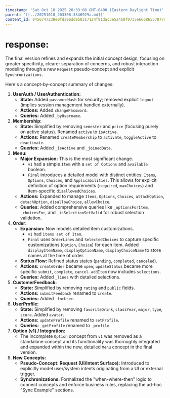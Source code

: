 ```yaml
---
timestamp: 'Sat Oct 18 2025 20:33:08 GMT-0400 (Eastern Daylight Time)'
parent: '[[../20251018_203308.3346929a.md]]'
content_id: 0456747238e0fda9bdd9b0317124f91dac3e5a4b0f0735e66686557877dd6185
---
```


# response:

The final version refines and expands the initial concept design, focusing on greater specificity, clearer separation of concerns, and robust interaction modeling through a new `Request` pseudo-concept and explicit `Synchronizations`.

Here's a concept-by-concept summary of changes:

1. **UserAuth / UserAuthentication:**
   * **State:** Added `passwordHash` for security; removed explicit `logout` (implies session management handled externally).
   * **Actions:** Added `changePassword`.
   * **Queries:** Added `_byUsername`.
2. **Membership:**
   * **State:** Simplified by removing `semester` and `price` (focusing purely on active status). Renamed `active` to `isActive`.
   * **Actions:** Renamed `createMembership` to `activate`, `toggleActive` to `deactivate`.
   * **Queries:** Added `_isActive` and `_joinedDate`.
3. **Menu:**
   * **Major Expansion:** This is the most significant change.
     * `v1` had a simple `Item` with a `set of Options` and `available` boolean.
     * `Final` introduces a detailed model with distinct entities: `Items`, `Options`, `Choices`, and `Applicabilities`. This allows for explicit definition of option requirements (`required`, `maxChoices`) and item-specific `disallowedChoices`.
   * **Actions:** Expanded to manage `Items`, `Options`, `Choices`, `attachOption`, `detachOption`, `disallowChoice`, `allowChoice`.
   * **Queries:** Added comprehensive queries like `_optionsForItem`, `_choicesFor`, and `_isSelectionSetValid` for robust selection validation.
4. **Order:**
   * **Expansion:** Now models detailed item customizations.
     * `v1` had `items set of Item`.
     * `Final` uses `OrderLines` and `SelectedChoices` to capture specific customizations (`Option`, `Choice`) for each item. Added `displayItemName`, `displayOptionName`, `displayChoiceName` to store names at the time of order.
   * **Status Flow:** Refined status states (`pending`, `completed`, `canceled`).
   * **Actions:** `createOrder` became `open`; `updateStatus` became more specific `submit`, `complete`, `cancel`. `addItem` now includes `selections`.
   * **Queries:** Added `_lines` with detailed selections.
5. **CustomerFeedback:**
   * **State:** Simplified by removing `rating` and `public` fields.
   * **Actions:** `submitFeedback` renamed to `create`.
   * **Queries:** Added `_forUser`.
6. **UserProfile:**
   * **State:** Simplified by removing `favoriteDrink`, `classYear`, `major`, `type`, `score`. Added `avatar`.
   * **Actions:** `updateProfile` renamed to `setProfile`.
   * **Queries:** `_getProfile` renamed to `_profile`.
7. **Option (v1) / Integration:**
   * The incomplete `Option` concept from `v1` was removed as a standalone concept and its functionality was thoroughly integrated and expanded within the new, detailed `Menu` concept in the final version.
8. **New Concepts:**
   * **Pseudo-Concept: Request (UI/Intent Surface):** Introduced to explicitly model user/system intents originating from a UI or external trigger.
   * **Synchronizations:** Formalized the "when-where-then" logic to connect concepts and enforce business rules, replacing the ad-hoc "Sync Example" sections.
